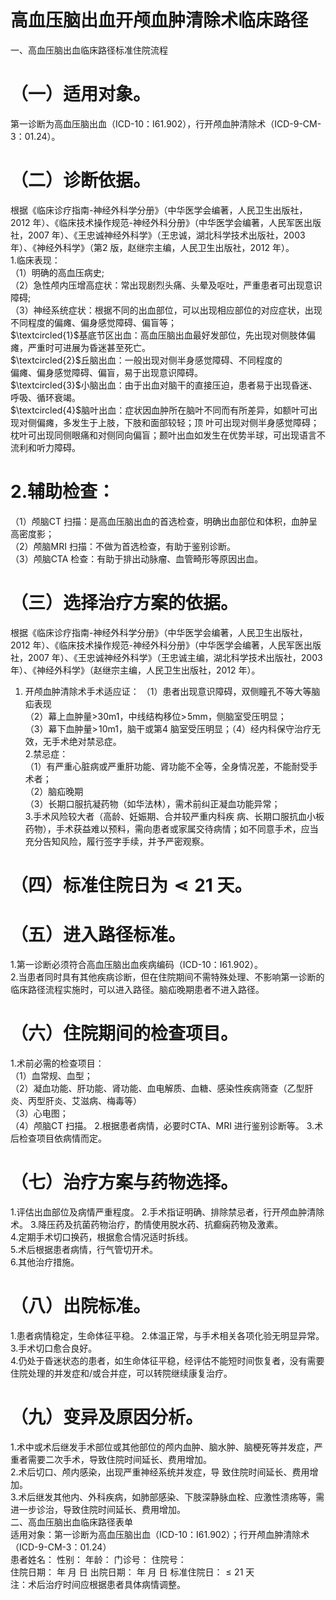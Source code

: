 # 高血压脑出血开颅血肿清除术临床路径  
一、高血压脑出血临床路径标准住院流程  
# （一）适用对象。  
第一诊断为高血压脑出血（ICD-10：I61.902），行开颅血肿清除术（ICD-9-CM-3：01.24）。  
# （二）诊断依据。  
根据《临床诊疗指南-神经外科学分册》（中华医学会编著，人民卫生出版社，2012 年）、《临床技术操作规范-神经外科分册》（中华医学会编著，人民军医出版社，2007 年）、《王忠诚神经外科学》（王忠诚，湖北科学技术出版社，2003年）、《神经外科学》（第2 版，赵继宗主编，人民卫生出版社，2012 年）。  
1.临床表现：  
（1）明确的高血压病史;  
（2）急性颅内压增高症状：常出现剧烈头痛、头晕及呕吐，严重患者可出现意识障碍;  
（3）神经系统症状：根据不同的出血部位，可以出现相应部位的对应症状，出现不同程度的偏瘫、偏身感觉障碍、偏盲等；  
$\textcircled{1}$基底节区出血：高血压脑出血最好发部位，先出现对侧肢体偏瘫，严重时可进展为昏迷甚至死亡。  
$\textcircled{2}$丘脑出血：一般出现对侧半身感觉障碍、不同程度的  
偏瘫、偏身感觉障碍、偏盲，易于出现意识障碍。  
$\textcircled{3}$小脑出血：由于出血对脑干的直接压迫，患者易于出现昏迷、呼吸、循环衰竭。  
$\textcircled{4}$脑叶出血：症状因血肿所在脑叶不同而有所差异，如额叶可出现对侧偏瘫，多发生于上肢，下肢和面部较轻；顶 叶可出现对侧半身感觉障碍；枕叶可出现同侧眼痛和对侧同向偏盲；颞叶出血如发生在优势半球，可出现语言不流利和听力障碍。  
# 2.辅助检查：  
（1）颅脑CT 扫描：是高血压脑出血的首选检查，明确出血部位和体积，血肿呈高密度影；  
（2）颅脑MRI 扫描：不做为首选检查，有助于鉴别诊断。  
（3）颅脑CTA 检查：有助于排出动脉瘤、血管畸形等原因出血。  
# （三）选择治疗方案的依据。  
根据《临床诊疗指南-神经外科学分册》（中华医学会编著，人民卫生出版社，2012 年）、《临床技术操作规范-神经外科分册》（中华医学会编著，人民军医出版社，2007 年）、《王忠诚神经外科学》（王忠诚主编，湖北科学技术出版社，2003 年）、《神经外科学》（赵继宗主编，人民卫生出版社，2012 年）。  
1. 开颅血肿清除术手术适应证： （1）患者出现意识障碍，双侧瞳孔不等大等脑疝表现  
（2）幕上血肿量${\mathrm{>}}30{\mathrm{m}}1$，中线结构移位$>\!5\mathrm{mm}$，侧脑室受压明显；  
（3）幕下血肿量$>\!10\mathrm{m}1$，脑干或第4 脑室受压明显；（4）经内科保守治疗无效，无手术绝对禁忌症。  
2.禁忌症：  
（1）有严重心脏病或严重肝功能、肾功能不全等，全身情况差，不能耐受手术者；  
（2）脑疝晚期  
（3）长期口服抗凝药物（如华法林），需术前纠正凝血功能异常；  
3.手术风险较大者（高龄、妊娠期、合并较严重内科疾 病、长期口服抗血小板药物），手术获益难以预料，需向患者或家属交待病情；如不同意手术，应当充分告知风险，履行签字手续，并予严密观察。  
# （四）标准住院日为$\lessdot21$ 天。  
# （五）进入路径标准。  
1.第一诊断必须符合高血压脑出血疾病编码（ICD-10：I61.902）。  
2.当患者同时具有其他疾病诊断，但在住院期间不需特殊处理、不影响第一诊断的临床路径流程实施时，可以进入路径。脑疝晚期患者不进入路径。  
# （六）住院期间的检查项目。  
1.术前必需的检查项目：  
（1）血常规、血型；  
（2）凝血功能、肝功能、肾功能、血电解质、血糖、感染性疾病筛查（乙型肝炎、丙型肝炎、艾滋病、梅毒等）  
（3）心电图；  
（4）颅脑CT 扫描。 2.根据患者病情，必要时CTA、MRI 进行鉴别诊断等。 3.术后检查项目依病情而定。  
# （七）治疗方案与药物选择。  
1.评估出血部位及病情严重程度。 2.手术指证明确、排除禁忌者，行开颅血肿清除术。 3.降压药及抗菌药物治疗，酌情使用脱水药、抗癫痫药物及激素。  
4.定期手术切口换药，根据愈合情况适时拆线。  
5.术后根据患者病情，行气管切开术。  
6.其他治疗措施。  
# （八）出院标准。  
1.患者病情稳定，生命体征平稳。 2.体温正常，与手术相关各项化验无明显异常。 3.手术切口愈合良好。  
4.仍处于昏迷状态的患者，如生命体征平稳，经评估不能短时间恢复者，没有需要住院处理的并发症和/或合并症，可以转院继续康复治疗。  
# （九）变异及原因分析。  
1.术中或术后继发手术部位或其他部位的颅内血肿、脑水肿、脑梗死等并发症，严重者需要二次手术，导致住院时间延长、费用增加。  
2.术后切口、颅内感染，出现严重神经系统并发症，导 致住院时间延长、费用增加。  
3.术后继发其他内、外科疾病，如肺部感染、下肢深静脉血栓、应激性溃疡等，需进一步诊治，导致住院时间延长、费用增加。  
二、高血压脑出血临床路径表单  
适用对象：第一诊断为高血压脑出血（ICD-10：I61.902）；行开颅血肿清除术（ICD-9-CM-3：01.24）  
患者姓名：             性别：      年龄：      门诊号：          住院号：  
住院日期：     年  月  日    出院日期：       年  月   日    标准住院日：${\leqslant}21$ 天  
注：术后治疗时间应根据患者具体病情调整。  